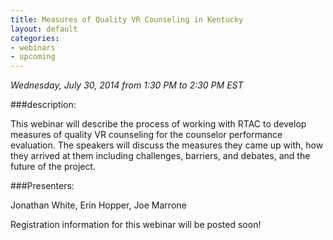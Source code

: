 ```yaml
---
title: Measures of Quality VR Counseling in Kentucky
layout: default
categories:
- webinars
- upcoming
---
```

*Wednesday, July 30, 2014 from 1:30 PM to 2:30 PM EST*

###description:

This webinar will describe the process of working with RTAC to develop measures of quality VR counseling for the counselor performance evaluation.  The speakers will discuss the measures they came up with, how they arrived at them including challenges, barriers, and debates, and the future of the project.

###Presenters:

Jonathan White, Erin Hopper, Joe Marrone

Registration information for this webinar will be posted soon!

